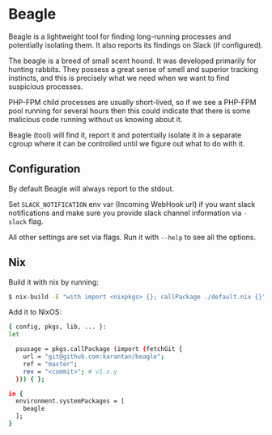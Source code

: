 # Beagle
Beagle is a lightweight tool for finding long-running processes and potentially isolating
them. It also reports its findings on Slack (if configured).

The beagle is a breed of small scent hound. It was developed primarily for hunting rabbits.
They possess a great sense of smell and superior tracking instincts, and this is precisely
what we need when we want to find suspicious processes.

PHP-FPM child processes are usually short-lived, so if we see a PHP-FPM pool running
for several hours then this could indicate that there is some malicious code running
without us knowing about it.

Beagle (tool) will find it, report it and potentially isolate it in a separate cgroup
where it can be controlled until we figure out what to do with it.

## Configuration

By default Beagle will always report to the stdout.

Set `SLACK_NOTIFICATION` env var (Incoming WebHook url) if you want slack notifications
and make sure you provide slack channel information via `-slack` flag.

All other settings are set via flags. Run it with `--help` to see all the options.


## Nix

Build it with nix by running:
```bash
$ nix-build -E "with import <nixpkgs> {}; callPackage ./default.nix {}"
```

Add it to NixOS:
```bash
{ config, pkgs, lib, ... }:
let

  psusage = pkgs.callPackage (import (fetchGit {
    url = "git@github.com:karantan/beagle";
    ref = "master";
    rev = "<commit>"; # v1.x.y
  })) { };

in {
  environment.systemPackages = [
    beagle
  ];
}
```
